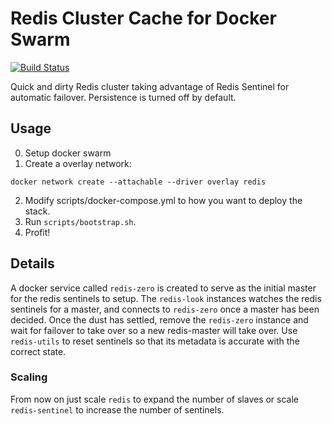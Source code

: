 # Redis Cluster Cache for Docker Swarm

[![Build Status](https://travis-ci.org/thomasjpfan/redis-cluster-docker-swarm.svg?branch=master)](https://travis-ci.org/thomasjpfan/redis-cluster-docker-swarm)

Quick and dirty Redis cluster taking advantage of Redis Sentinel for automatic failover. Persistence is turned off by default.

## Usage

0. Setup docker swarm
1. Create a overlay network:
```
docker network create --attachable --driver overlay redis
```
2. Modify scripts/docker-compose.yml to how you want to deploy the stack.
3. Run `scripts/bootstrap.sh`.
4. Profit!

## Details

A docker service called `redis-zero` is created to serve as the initial master for the redis sentinels to setup. The `redis-look` instances watches the redis sentinels for a master, and connects to `redis-zero` once a master has been decided. Once the dust has settled, remove the `redis-zero` instance and wait for failover to take over so a new redis-master will take over. Use `redis-utils` to reset sentinels so that its metadata is accurate with the correct state.

### Scaling

From now on just scale `redis` to expand the number of slaves or scale `redis-sentinel` to increase the number of sentinels.

